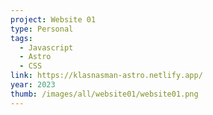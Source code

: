 ```yaml
---
project: Website 01
type: Personal
tags:
  - Javascript
  - Astro
  - CSS
link: https://klasnasman-astro.netlify.app/
year: 2023
thumb: /images/all/website01/website01.png
---
```

